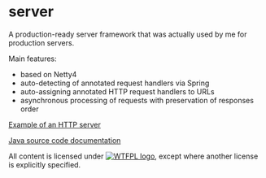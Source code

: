 # server
A production-ready server framework that was actually used by me for production servers.

Main features:
* based on Netty4
* auto-detecting of annotated request handlers via Spring
* auto-assigning annotated HTTP request handlers to URLs
* asynchronous processing of requests with preservation of responses order

[Example of an HTTP server](https://github.com/stIncMale/server/tree/master/src/test/java/stinc/male/server/example)

[Java source code documentation](http://stincmale.github.io/server/apidocs/)

All content is licensed under [![WTFPL logo](http://www.wtfpl.net/wp-content/uploads/2012/12/wtfpl-badge-2.png)](http://www.wtfpl.net/), except where another license is explicitly specified.
